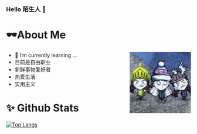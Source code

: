 ### Hello 陌生人 👋

<!--
**fenglilinglegeluan/fenglilinglegeluan** is a ✨ _special_ ✨ repository because its `README.md` (this file) appears on your GitHub profile.

Here are some ideas to get you started:

- 🔭 I’m currently working on ...
- 🌱 I’m currently learning ...
- 👯 I’m looking to collaborate on ...
- 🤔 I’m looking for help with ...
- 💬 Ask me about ...
- 📫 How to reach me: ...
- 😄 Pronouns: ...
- ⚡ Fun fact: ...
-->
# 🕶About Me

<img align="right" wight=167 height=167 src="/fenglilinglegeluan.jpg" />

 - 🌱 I’m currently learning ...
 - 目前是自由职业
 - 新鲜事物爱好者
 - 热爱生活
 - 实用主义
 
# ✨ Github Stats

[![Top Langs](https://github-readme-stats.vercel.app/api?username=fenglilinglegeluan&show_icons=true)](https://github-readme-stats.vercel.app/api?username=fenglilinglegeluan&show_icons=true)
